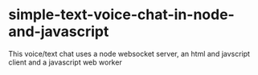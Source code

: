 # simple-text-voice-chat-in-node-and-javascript
This voice/text chat uses a node websocket server, an html and javscript client and a javascript web worker
